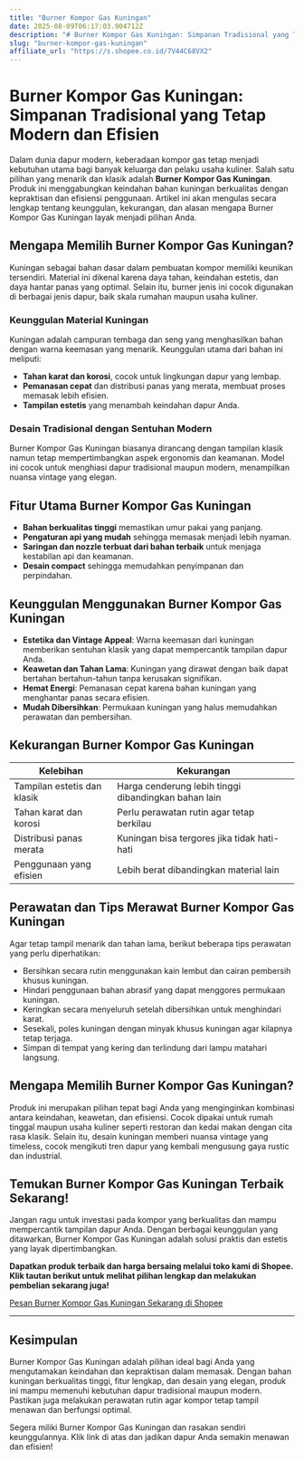 ```yaml
---
title: "Burner Kompor Gas Kuningan"
date: 2025-08-09T06:17:03.904712Z
description: "# Burner Kompor Gas Kuningan: Simpanan Tradisional yang Tetap Modern dan Efisien..."
slug: "burner-kompor-gas-kuningan"
affiliate_url: "https://s.shopee.co.id/7V44C68VX2"
---
```

# Burner Kompor Gas Kuningan: Simpanan Tradisional yang Tetap Modern dan Efisien

Dalam dunia dapur modern, keberadaan kompor gas tetap menjadi kebutuhan utama bagi banyak keluarga dan pelaku usaha kuliner. Salah satu pilihan yang menarik dan klasik adalah **Burner Kompor Gas Kuningan**. Produk ini menggabungkan keindahan bahan kuningan berkualitas dengan kepraktisan dan efisiensi penggunaan. Artikel ini akan mengulas secara lengkap tentang keunggulan, kekurangan, dan alasan mengapa Burner Kompor Gas Kuningan layak menjadi pilihan Anda.

## Mengapa Memilih Burner Kompor Gas Kuningan?

Kuningan sebagai bahan dasar dalam pembuatan kompor memiliki keunikan tersendiri. Material ini dikenal karena daya tahan, keindahan estetis, dan daya hantar panas yang optimal. Selain itu, burner jenis ini cocok digunakan di berbagai jenis dapur, baik skala rumahan maupun usaha kuliner.

### Keunggulan Material Kuningan

Kuningan adalah campuran tembaga dan seng yang menghasilkan bahan dengan warna keemasan yang menarik. Keunggulan utama dari bahan ini meliputi:

- **Tahan karat dan korosi**, cocok untuk lingkungan dapur yang lembap.
- **Pemanasan cepat** dan distribusi panas yang merata, membuat proses memasak lebih efisien.
- **Tampilan estetis** yang menambah keindahan dapur Anda.

### Desain Tradisional dengan Sentuhan Modern

Burner Kompor Gas Kuningan biasanya dirancang dengan tampilan klasik namun tetap mempertimbangkan aspek ergonomis dan keamanan. Model ini cocok untuk menghiasi dapur tradisional maupun modern, menampilkan nuansa vintage yang elegan.

## Fitur Utama Burner Kompor Gas Kuningan

- **Bahan berkualitas tinggi** memastikan umur pakai yang panjang.
- **Pengaturan api yang mudah** sehingga memasak menjadi lebih nyaman.
- **Saringan dan nozzle terbuat dari bahan terbaik** untuk menjaga kestabilan api dan keamanan.
- **Desain compact** sehingga memudahkan penyimpanan dan perpindahan.

## Keunggulan Menggunakan Burner Kompor Gas Kuningan

- **Estetika dan Vintage Appeal**: Warna keemasan dari kuningan memberikan sentuhan klasik yang dapat mempercantik tampilan dapur Anda.
- **Keawetan dan Tahan Lama**: Kuningan yang dirawat dengan baik dapat bertahan bertahun-tahun tanpa kerusakan signifikan.
- **Hemat Energi**: Pemanasan cepat karena bahan kuningan yang menghantar panas secara efisien.
- **Mudah Dibersihkan**: Permukaan kuningan yang halus memudahkan perawatan dan pembersihan.

## Kekurangan Burner Kompor Gas Kuningan

| Kelebihan                           | Kekurangan                                |
|-------------------------------------|-------------------------------------------|
| Tampilan estetis dan klasik        | Harga cenderung lebih tinggi dibandingkan bahan lain |
| Tahan karat dan korosi             | Perlu perawatan rutin agar tetap berkilau |
| Distribusi panas merata            | Kuningan bisa tergores jika tidak hati-hati |
| Penggunaan yang efisien             | Lebih berat dibandingkan material lain |

## Perawatan dan Tips Merawat Burner Kompor Gas Kuningan

Agar tetap tampil menarik dan tahan lama, berikut beberapa tips perawatan yang perlu diperhatikan:

- Bersihkan secara rutin menggunakan kain lembut dan cairan pembersih khusus kuningan.
- Hindari penggunaan bahan abrasif yang dapat menggores permukaan kuningan.
- Keringkan secara menyeluruh setelah dibersihkan untuk menghindari karat.
- Sesekali, poles kuningan dengan minyak khusus kuningan agar kilapnya tetap terjaga.
- Simpan di tempat yang kering dan terlindung dari lampu matahari langsung.

## Mengapa Memilih Burner Kompor Gas Kuningan?

Produk ini merupakan pilihan tepat bagi Anda yang menginginkan kombinasi antara keindahan, keawetan, dan efisiensi. Cocok dipakai untuk rumah tinggal maupun usaha kuliner seperti restoran dan kedai makan dengan cita rasa klasik. Selain itu, desain kuningan memberi nuansa vintage yang timeless, cocok mengikuti tren dapur yang kembali mengusung gaya rustic dan industrial.

## Temukan Burner Kompor Gas Kuningan Terbaik Sekarang!

Jangan ragu untuk investasi pada kompor yang berkualitas dan mampu mempercantik tampilan dapur Anda. Dengan berbagai keunggulan yang ditawarkan, Burner Kompor Gas Kuningan adalah solusi praktis dan estetis yang layak dipertimbangkan.

**Dapatkan produk terbaik dan harga bersaing melalui toko kami di Shopee. Klik tautan berikut untuk melihat pilihan lengkap dan melakukan pembelian sekarang juga!**

[Pesan Burner Kompor Gas Kuningan Sekarang di Shopee](https://s.shopee.co.id/7V44C68VX2)

---

## Kesimpulan

Burner Kompor Gas Kuningan adalah pilihan ideal bagi Anda yang mengutamakan keindahan dan kepraktisan dalam memasak. Dengan bahan kuningan berkualitas tinggi, fitur lengkap, dan desain yang elegan, produk ini mampu memenuhi kebutuhan dapur tradisional maupun modern. Pastikan juga melakukan perawatan rutin agar kompor tetap tampil menawan dan berfungsi optimal.

Segera miliki Burner Kompor Gas Kuningan dan rasakan sendiri keunggulannya. Klik link di atas dan jadikan dapur Anda semakin menawan dan efisien!